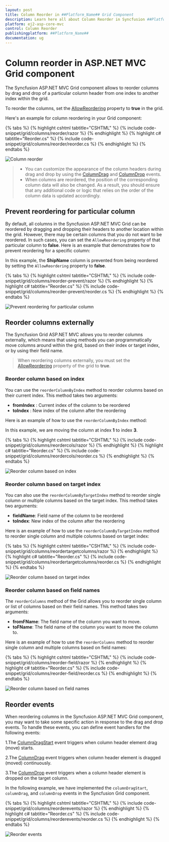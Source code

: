 ```yaml
---
layout: post
title: Column Reorder in ##Platform_Name## Grid Component
description: Learn here all about Column Reorder in Syncfusion ##Platform_Name## Grid component of Syncfusion Essential JS 2 and more.
platform: ej2-asp-core-mvc
control: Column Reorder
publishingplatform: ##Platform_Name##
documentation: ug
---
```


# Column reorder in ASP.NET MVC Grid component
 
The Syncfusion ASP.NET MVC Grid component allows to reorder columns by drag and drop of a particular column header from one index to another index within the grid.

To reorder the columns, set the [AllowReordering](https://help.syncfusion.com/cr/aspnetmvc-js2/Syncfusion.EJ2.Grids.Grid.html#Syncfusion_EJ2_Grids_Grid_AllowReordering) property to **true** in the grid.

Here's an example for column reordering in your Grid component:

{% tabs %}
{% highlight cshtml tabtitle="CSHTML" %}
{% include code-snippet/grid/columns/reorder/razor %}
{% endhighlight %}
{% highlight c# tabtitle="Reorder.cs" %}
{% include code-snippet/grid/columns/reorder/reorder.cs %}
{% endhighlight %}
{% endtabs %}

![Column reorder](../../images/column-reorder/column-reorder.gif)

>* You can customize the appearance of the column headers during drag and drop by using the [ColumnDrag](https://help.syncfusion.com/cr/aspnetmvc-js2/Syncfusion.EJ2.Grids.Grid.html#Syncfusion_EJ2_Grids_Grid_ColumnDrag) and [ColumnDrop](https://help.syncfusion.com/cr/aspnetmvc-js2/Syncfusion.EJ2.Grids.Grid.html#Syncfusion_EJ2_Grids_Grid_ColumnDrop) events.
>* When columns are reordered, the position of the corresponding column data will also be changed. As a result, you should ensure that any additional code or logic that relies on the order of the column data is updated accordingly.

## Prevent reordering for particular column

By default, all columns in the Syncfusion ASP.NET MVC Grid can be reordered by dragging and dropping their headers to another location within the grid. However, there may be certain columns that you do not want to be reordered. In such cases, you can set the `AllowReordering` property of that particular column to **false**. Here is an example that demonstrates how to prevent reordering for a specific column:

In this example, the **ShipName** column is prevented from being reordered by setting the `AllowReordering` property to **false**.

{% tabs %}
{% highlight cshtml tabtitle="CSHTML" %}
{% include code-snippet/grid/columns/reorder-prevent/razor %}
{% endhighlight %}
{% highlight c# tabtitle="Reorder.cs" %}
{% include code-snippet/grid/columns/reorder-prevent/reorder.cs %}
{% endhighlight %}
{% endtabs %}

![Prevent reordering for particular column](../../images/column-reorder/column-reorder-prevent.gif)

## Reorder columns externally

The Syncfusion Grid ASP.NET MVC allows you to reorder columns externally, which means that using methods you can programmatically move columns around within the grid, based on their index or target index, or by using their field name.

> When reordering columns externally, you must set the [AllowReordering](https://help.syncfusion.com/cr/aspnetmvc-js2/Syncfusion.EJ2.Grids.Grid.html#Syncfusion_EJ2_Grids_Grid_AllowReordering) property of the grid to **true**.

### Reorder column based on index

You can use the `reorderColumnByIndex` method to reorder columns based on their current index. This method takes two arguments:

* **fromIndex** : Current index of the column to be reordered
* **toIndex** : New index of the column after the reordering

Here is an example of how to use the `reorderColumnByIndex` method:

In this example, we are moving the column at index **1** to index **3**.

{% tabs %}
{% highlight cshtml tabtitle="CSHTML" %}
{% include code-snippet/grid/columns/reordercols/razor %}
{% endhighlight %}
{% highlight c# tabtitle="Reorder.cs" %}
{% include code-snippet/grid/columns/reordercols/reorder.cs %}
{% endhighlight %}
{% endtabs %}

![Reorder column based on index](../../images/column-reorder/column-reorder-index.gif)

### Reorder column based on target index

You can also use the `reorderColumnByTargetIndex` method to reorder single column or multiple columns based on the target index. This method takes two arguments:

* **fieldName**: Field name of the column to be reordered
* **toIndex**: New index of the column after the reordering

Here is an example of how to use the `reorderColumnByTargetIndex` method to reorder single column and multiple columns based on target index:

{% tabs %}
{% highlight cshtml tabtitle="CSHTML" %}
{% include code-snippet/grid/columns/reordertargetcolumns/razor %}
{% endhighlight %}
{% highlight c# tabtitle="Reorder.cs" %}
{% include code-snippet/grid/columns/reordertargetcolumns/reorder.cs %}
{% endhighlight %}
{% endtabs %}

![Reorder column based on target index](../../images/column-reorder/column-reorder-target.gif)

### Reorder column based on field names

The `reorderColumns` method of the Grid allows you to reorder single column or list of columns based on their field names. This method takes two arguments: 

* **fromFName**: The field name of the column you want to move.
* **toFName**: The field name of the column you want to move the column to.

Here is an example of how to use the `reorderColumns` method to reorder single column and multiple columns based on field names:

{% tabs %}
{% highlight cshtml tabtitle="CSHTML" %}
{% include code-snippet/grid/columns/reorder-field/razor %}
{% endhighlight %}
{% highlight c# tabtitle="Reorder.cs" %}
{% include code-snippet/grid/columns/reorder-field/reorder.cs %}
{% endhighlight %}
{% endtabs %} 

![Reorder column based on field names](../../images/column-reorder/column-reorder-field.gif)

## Reorder events

When reordering columns in the Syncfusion ASP.NET MVC Grid component, you may want to take some specific action in response to the drag and drop events. To handle these events, you can define event handlers for the following events:

1.The [ColumnDragStart](https://help.syncfusion.com/cr/aspnetmvc-js2/Syncfusion.EJ2.Grids.Grid.html#Syncfusion_EJ2_Grids_Grid_ColumnDragStart) event triggers when column header element drag (move) starts.

2.The [ColumnDrag](https://help.syncfusion.com/cr/aspnetmvc-js2/Syncfusion.EJ2.Grids.Grid.html#Syncfusion_EJ2_Grids_Grid_ColumnDrag) event triggers when column header element is dragged (moved) continuously.

3.The [ColumnDrop](https://help.syncfusion.com/cr/aspnetmvc-js2/Syncfusion.EJ2.Grids.Grid.html#Syncfusion_EJ2_Grids_Grid_ColumnDrop) event triggers when a column header element is dropped on the target column.

In the following example, we have implemented the `columnDragStart`, `columnDrag`, and `columnDrop` events in the Syncfusion Grid component.

{% tabs %}
{% highlight cshtml tabtitle="CSHTML" %}
{% include code-snippet/grid/columns/reorderevents/razor %}
{% endhighlight %}
{% highlight c# tabtitle="Reorder.cs" %}
{% include code-snippet/grid/columns/reorderevents/reorder.cs %}
{% endhighlight %}
{% endtabs %}

![Reorder events](../../images/column-reorder/column-reorder-events.gif)
